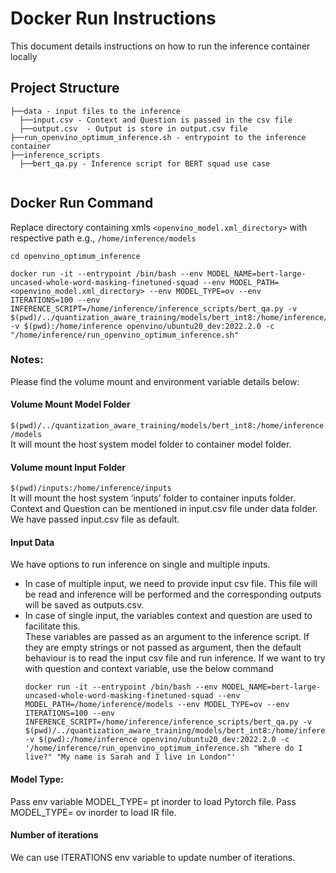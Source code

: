 # Docker Run Instructions
This document details instructions on how to run the inference container locally

## Project Structure 
```
├──data - input files to the inference
  ├──input.csv - Context and Question is passed in the csv file
  ├──output.csv  - Output is store in output.csv file
├──run_openvino_optimum_inference.sh - entrypoint to the inference container 
├──inference_scripts 
  ├──bert_qa.py - Inference script for BERT squad use case
 
```

## Docker Run Command
Replace directory containing xmls `<openvino_model.xml_directory>` with respective path e.g., `/home/inference/models`  
    
   ```
   cd openvino_optimum_inference
    
   docker run -it --entrypoint /bin/bash --env MODEL_NAME=bert-large-uncased-whole-word-masking-finetuned-squad --env MODEL_PATH=<openvino_model.xml_directory> --env MODEL_TYPE=ov --env ITERATIONS=100 --env INFERENCE_SCRIPT=/home/inference/inference_scripts/bert_qa.py -v  $(pwd)/../quantization_aware_training/models/bert_int8:/home/inference/models -v $(pwd):/home/inference openvino/ubuntu20_dev:2022.2.0 -c "/home/inference/run_openvino_optimum_inference.sh"
   ```
### **Notes**:  
Please find the volume mount and environment variable details below:

#### **Volume Mount Model Folder**
`$(pwd)/../quantization_aware_training/models/bert_int8:/home/inference/models`  
It will mount the host system model folder to container model folder.

#### **Volume mount Input Folder**
`$(pwd)/inputs:/home/inference/inputs`  
It will mount the host system ‘inputs’ folder to container inputs folder.
Context and Question can be mentioned in input.csv file under data folder. We have passed input.csv file as default.

#### **Input Data**
We have options to run inference on single and multiple inputs.  
- In case of multiple input, we need to provide input csv file. 
This file will be read and inference will be performed and the corresponding outputs will be saved as outputs.csv.  
- In case of single input, the variables context and question are used to facilitate this.  
  These variables are passed as an argument to the inference script. If they are empty strings or not passed as argument, then the default behaviour is to read the input csv file and run inference. If we want to try with question and context variable, use the below command
     ```  
     docker run -it --entrypoint /bin/bash --env MODEL_NAME=bert-large-uncased-whole-word-masking-finetuned-squad --env MODEL_PATH=/home/inference/models --env MODEL_TYPE=ov --env ITERATIONS=100 --env INFERENCE_SCRIPT=/home/inference/inference_scripts/bert_qa.py -v  $(pwd)/../quantization_aware_training/models/bert_int8:/home/inference/models -v $(pwd):/home/inference openvino/ubuntu20_dev:2022.2.0 -c '/home/inference/run_openvino_optimum_inference.sh "Where do I live?" "My name is Sarah and I live in London"'  
     ```

#### **Model Type:**
Pass env variable MODEL_TYPE= pt inorder to load Pytorch file.
Pass MODEL_TYPE= ov inorder to load IR file.

#### **Number of iterations**
We can use ITERATIONS env variable to update number of iterations.

